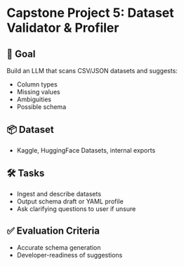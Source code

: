 # Capstone Project 5: Dataset Validator & Profiler

## 🧠 Goal
Build an LLM that scans CSV/JSON datasets and suggests:
- Column types
- Missing values
- Ambiguities
- Possible schema

## 📦 Dataset
- Kaggle, HuggingFace Datasets, internal exports

## 🛠 Tasks
- Ingest and describe datasets
- Output schema draft or YAML profile
- Ask clarifying questions to user if unsure

## ✅ Evaluation Criteria
- Accurate schema generation
- Developer-readiness of suggestions
